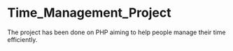 # Time_Management_Project
The project has been done on PHP aiming to help people manage their time efficiently.
